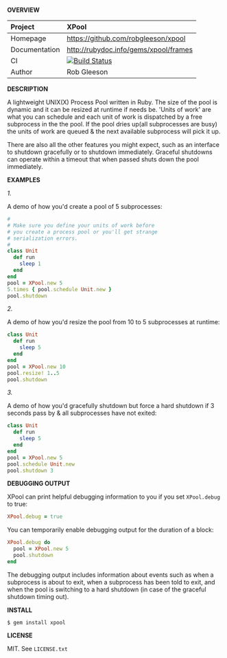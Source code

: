 __OVERVIEW__

| Project         | XPool
|:----------------|:--------------------------------------------------
| Homepage        | https://github.com/robgleeson/xpool
| Documentation   | http://rubydoc.info/gems/xpool/frames 
| CI              | [![Build Status](https://travis-ci.org/robgleeson/XPool.png)](https://travis-ci.org/robgleeson/XPool)
| Author          | Rob Gleeson             


__DESCRIPTION__

A lightweight UNIX(X) Process Pool written in Ruby. The size of the pool
is dynamic and it can be resized at runtime if needs be. 'Units of work' are
what you can schedule and each unit of work is dispatched by a free subprocess 
in the the pool. If the pool dries up(all subprocesses are busy) the units 
of work are queued & the next available subprocess will pick it up.

There are also all the other features you might expect, such as an interface to 
shutdown gracefully or to shutdown immediately. Graceful shutdowns can operate 
within a timeout that when passed shuts down the pool immediately. 


__EXAMPLES__

_1._

A demo of how you'd create a pool of 5 subprocesses:

```ruby
#
# Make sure you define your units of work before
# you create a process pool or you'll get strange
# serialization errors.
#
class Unit
  def run
    sleep 1
  end
end
pool = XPool.new 5
5.times { pool.schedule Unit.new }
pool.shutdown
```

_2._

A demo of how you'd resize the pool from 10 to 5 subprocesses at runtime:

```ruby
class Unit
  def run
    sleep 5
  end
end
pool = XPool.new 10
pool.resize! 1..5
pool.shutdown
```
_3._

A demo of how you'd gracefully shutdown but force a hard shutdown if 3 seconds
pass by & all subprocesses have not exited:

```ruby
class Unit
  def run
    sleep 5
  end
end
pool = XPool.new 5
pool.schedule Unit.new
pool.shutdown 3
```

__DEBUGGING OUTPUT__

XPool can print helpful debugging information to you if you set `XPool.debug` 
to true:

```ruby
XPool.debug = true
```

You can temporarily enable debugging output for the duration of a block:

```ruby
XPool.debug do 
  pool = XPool.new 5
  pool.shutdown
end
```

The debugging output includes information about events such as when a subprocess
is about to exit, when a subprocess has been told to exit, and when the pool is 
switching to a hard shutdown (in case of the graceful shutdown timing out).

__INSTALL__

    $ gem install xpool

__LICENSE__

MIT. See `LICENSE.txt` 
